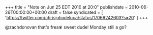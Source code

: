 +++
title = "Note on Jun 25 EDT 2010 at 20:0"
publishdate = 2010-06-26T00:00:00+00:00
draft = false
syndicated = [ 'https://twitter.com/chrisjohndeluca/status/17066242603?s=20' ]
+++

@zachdonovan that's frea♛ sweet dude! Monday still a go?
